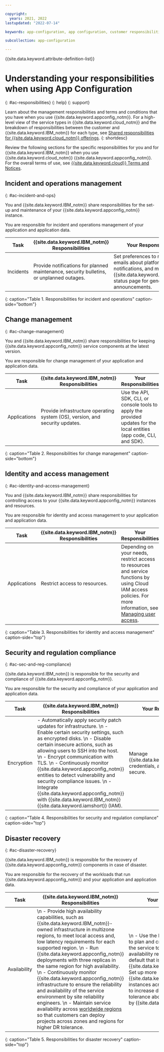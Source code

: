 ```yaml
---

copyright:
  years: 2021, 2022
lastupdated: "2022-07-14"

keywords: app-configuration, app configuration, customer responsibilities, IBM responsibilities, terms and conditions, disaster recovery, toolchain backup

subcollection: app-configuration

---
```


{{site.data.keyword.attribute-definition-list}}

# Understanding your responsibilities when using App Configuration
{: #ac-responsibilities}
{: help}
{: support}

Learn about the management responsibilities and terms and conditions that you have when you use {{site.data.keyword.appconfig_notm}}. For a high-level view of the service types in {{site.data.keyword.cloud_notm}} and the breakdown of responsibilities between the customer and {{site.data.keyword.IBM_notm}} for each type, see [Shared responsibilities for {{site.data.keyword.cloud_notm}} offerings](/docs/overview?topic=overview-shared-responsibilities).
{: shortdesc}

Review the following sections for the specific responsibilities for you and for {{site.data.keyword.IBM_notm}} when you use {{site.data.keyword.cloud_notm}} {{site.data.keyword.appconfig_notm}}. For the overall terms of use, see [{{site.data.keyword.cloud}} Terms and Notices](/docs/overview/terms-of-use?topic=overview-terms).

## Incident and operations management
{: #ac-incident-and-ops}

You and {{site.data.keyword.IBM_notm}} share responsibilities for the set-up and maintenance of your {{site.data.keyword.appconfig_notm}} instance.

You are responsible for incident and operations management of your application and application data.

| Task     | {{site.data.keyword.IBM_notm}} Responsibilities | Your Responsibilities |
|-------------|-----------------------|-----------------------|
| Incidents | Provide notifications for planned maintenance, security bulletins, or unplanned outages. | Set preferences to receive emails about platform notifications, and monitor the {{site.data.keyword.cloud_notm}} status page for general announcements. |
{: caption="Table 1. Responsibilities for incident and operations" caption-side="bottom"}

## Change management
{: #ac-change-management}

You and {{site.data.keyword.IBM_notm}} share responsibilities for keeping {{site.data.keyword.appconfig_notm}} service components at the latest version.

You are responsible for change management of your application and application data.

| Task     | {{site.data.keyword.IBM_notm}} Responsibilities | Your Responsibilities |
|-------------|-----------------------|-----------------------|
| Applications | Provide infrastructure operating system (OS), version, and security updates. | Use the API, SDK, CLI, or console tools to apply the provided updates for the local entities (app code, CLI, and SDK). |
{: caption="Table 2. Responsibilities for change management" caption-side="bottom"}

## Identity and access management
{: #ac-identity-and-access-management}

You and {{site.data.keyword.IBM_notm}} share responsibilities for controlling access to your {{site.data.keyword.appconfig_notm}} instances and resources.

You are responsible for identity and access management to your application and application data.

| Task     | {{site.data.keyword.IBM_notm}} Responsibilities | Your Responsibilities |
|-------------|-----------------------|-----------------------|
| Applications | Restrict access to resources.	| Depending on your needs, restrict access to resources and service functions by using Cloud IAM access policies. For more information, see [Managing user access](/docs/app-configuration?topic=app-configuration-ac-service-access-management). |
{: caption="Table 3. Responsibilities for identity and access management" caption-side="top"}

## Security and regulation compliance
{: #ac-sec-and-reg-compliance}

{{site.data.keyword.IBM_notm}} is responsible for the security and compliance of {{site.data.keyword.appconfig_notm}}. 

You are responsible for the security and compliance of your application and application data.

| Task     | {{site.data.keyword.IBM_notm}} Responsibilities | Your Responsibilities |
|-------------|-----------------------|-----------------------|
| Encryption | - Automatically apply security patch updates for infrastructure.  \n - Enable certain security settings, such as encrypted disks.  \n - Disable certain insecure actions, such as allowing users to SSH into the host.  \n - Encrypt communication with TLS.  \n - Continuously monitor {{site.data.keyword.appconfig_notm}} entities to detect vulnerability and security compliance issues.  \n - Integrate {{site.data.keyword.appconfig_notm}} with {{site.data.keyword.IBM_notm}} {{site.data.keyword.iamshort}} (IAM). | Manage {{site.data.keyword.cloud_notm}} credentials, and keep credentials secure. |
{: caption="Table 4. Responsibilities for security and regulation compliance" caption-side="top"}

## Disaster recovery
{: #ac-disaster-recovery}

{{site.data.keyword.IBM_notm}} is responsible for the recovery of {{site.data.keyword.appconfig_notm}} components in case of disaster.

You are responsible for the recovery of the workloads that run {{site.data.keyword.appconfig_notm}} and your application and application data.

| Task     | {{site.data.keyword.IBM_notm}} Responsibilities | Your Responsibilities |
|-------------|-----------------------|-----------------------|
| Availability | \n - Provide high availability capabilities, such as {{site.data.keyword.IBM_notm}}-owned infrastructure in multizone regions, to meet local access and, low latency requirements for each supported region.  \n - Run {{site.data.keyword.appconfig_notm}} deployments with three replicas in the same region for high availability.  \n - Continuously monitor {{site.data.keyword.appconfig_notm}} infrastructure to ensure the reliability and availability of the service environment by site reliability engineers.  \n - Maintain service availability across [worldwide regions](/docs/app-configuration?topic=app-configuration-ac-regions-endpoints#ac-regions) so that customers can deploy projects across zones and regions for higher DR tolerance. |  \n - Use the list of [available regions](/docs/app-configuration?topic=app-configuration-ac-regions-endpoints#ac-regions) to plan and create new instances of the service to meet performance and availability requirements beyond the default that is provided by {{site.data.keyword.IBM_notm}}.  \n - Set up more {{site.data.keyword.appconfig_notm}} instances across zones and regions to increase disaster recovery tolerance above the default provided by {{site.data.keyword.IBM_notm}}.
{: caption="Table 5. Responsibilities for disaster recovery" caption-side="top"}

